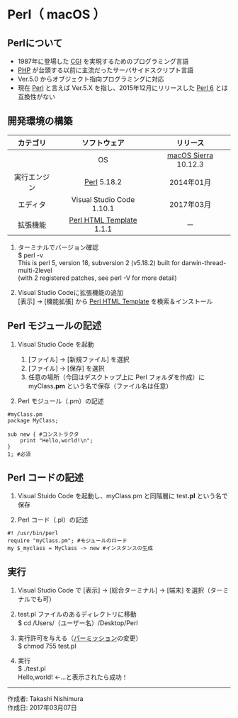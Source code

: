 # Perl（ macOS ）

## Perlについて

* 1987年に登場した [CGI](https://ja.wikipedia.org/wiki/Common_Gateway_Interface) を実現するためのプログラミング言語
* [PHP](https://ja.wikipedia.org/wiki/PHP:_Hypertext_Preprocessor) が台頭する以前に主流だったサーバサイドスクリプト言語
* Ver.5.0 からオブジェクト指向プログラミングに対応
* 現在 [Perl](https://ja.wikipedia.org/wiki/Perl) と言えば Ver.5.X を指し、2015年12月にリリースした [Perl 6](https://ja.wikipedia.org/wiki/Perl_6) とは互換性がない


## 開発環境の構築

|カテゴリ|ソフトウェア|リリース|
|:--:|:--:|:--:|
||OS|[macOS Sierra](https://ja.wikipedia.org/wiki/MacOS_Sierra) 10.12.3|2017年01月|
|実行エンジン|[Perl](https://ja.wikipedia.org/wiki/Perl) 5.18.2|2014年01月|
|エディタ|Visual Studio Code 1.10.1|2017年03月|
|拡張機能|[Perl HTML Template](https://github.com/textmate/perl-html-template.tmbundle) 1.1.1|ー|

1. ターミナルでバージョン確認  
    $ perl -v  
    This is perl 5, version 18, subversion 2 (v5.18.2) built for darwin-thread-multi-2level  
    (with 2 registered patches, see perl -V for more detail)

1. Visual Studio Codeに拡張機能の追加  
    [表示] → [機能拡張] から [Perl HTML Template](https://github.com/textmate/perl-html-template.tmbundle) を検索＆インストール

## Perl モジュールの記述

1. Visual Studio Code を起動
    1. [ファイル] → [新規ファイル] を選択
    1. [ファイル] → [保存] を選択
    1. 任意の場所（今回はデスクトップ上に Perl フォルダを作成）に myClass<b>.pm</b> という名で保存（ファイル名は任意）  

1. Perl モジュール（.pm）の記述
```
#myClass.pm
package MyClass;

sub new { #コンストラクタ
    print "Hello,world!\n";
}
1; #必須
```

## Perl コードの記述

1. Visual Stuido Code を起動し、myClass.pm と同階層に test<b>.pl</b> という名で保存

1. Perl コード（.pl）の記述

```
#! /usr/bin/perl
require "myClass.pm"; #モジュールのロード
my $_myclass = MyClass -> new #インスタンスの生成
```

## 実行

1. Visual Studio Code で [表示] → [総合ターミナル] → [端末] を選択（ターミナルでも可）

1. test.pl ファイルのあるディレクトリに移動  
$ cd /Users/（ユーザー名）/Desktop/Perl

1. 実行許可を与える（[パーミッション](http://bit.ly/2lR40F3)の変更）  
$ chmod 755 test.pl

1. 実行  
$ ./test.pl  
Hello,world! ←…と表示されたら成功！

***
作成者: Takashi Nishimura  
作成日: 2017年03月07日
